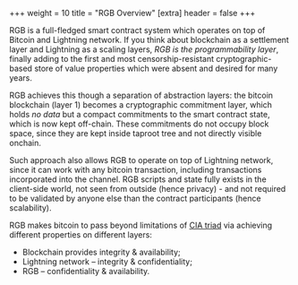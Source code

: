 +++
weight = 10
title = "RGB Overview"
[extra]
header = false
+++

RGB is a full-fledged smart contract system which operates on top of Bitcoin
and Lightning network. If you think about blockchain as a settlement layer and
Lightning as a scaling layers, *RGB is the programmability layer*, finally 
adding to the first and most censorship-resistant cryptographic-based store of
value properties which were absent and desired for many years.

RGB achieves this though a separation of abstraction layers: the bitcoin
blockchain (layer 1) becomes a cryptographic commitment layer, which holds
*no data* but a compact commitments to the smart contract state, which is
now kept off-chain. These commitments do not occupy block space, since they
are kept inside taproot tree and not directly visible onchain.

Such approach also allows RGB to operate on top of Lightning network, since
it can work with any bitcoin transaction, including transactions incorporated
into the channel. RGB scripts and state fully exists in the client-side world,
not seen from outside (hence privacy) - and not required to be validated by
anyone else than the contract participants (hence scalability).

RGB makes bitcoin to pass beyond limitations of [CIA triad] via achieving 
different properties on different layers:
* Blockchain provides integrity & availability;
* Lightning network – integrity & confidentiality;
* RGB – confidentiality & availability.

[CIA triad]: https://www.coursera.org/articles/cia-triad
